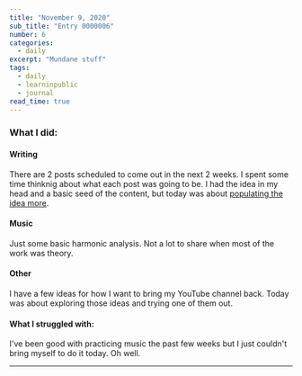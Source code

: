 ```yaml
---
title: "November 9, 2020"
sub_title: "Entry 0000006"
number: 6
categories:
  - daily
excerpt: "Mundane stuff"
tags:
  - daily
  - learninpublic
  - journal
read_time: true
---
```


### What I did:

#### Writing
There are 2 posts scheduled to come out in the next 2 weeks. I spent some time thinknig about what each post was going to be. I had the idea in my head and a basic seed of the content, but today was about [populating the idea more](https://psaraswat.com/general/2020/08/27/writing-process.html).

#### Music
Just some basic harmonic analysis. Not a lot to share when most of the work was theory.

#### Other
I have a few ideas for how I want to bring my YouTube channel back. Today was about exploring those ideas and trying one of them out.

#### What I struggled with:
I've been good with practicing music the past few weeks but I just couldn't bring myself to do it today. Oh well. 

---
